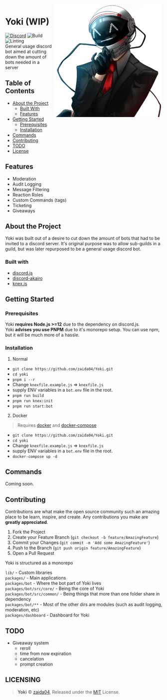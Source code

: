 <img src="static/yoki-readme.png" alt="Yoki Face" width='350' align="right">
 
# Yoki (WIP) 
[![Discord][discord-badge]][discord-link] 
![Build][ts-badge]
![Linting][lint-badge]  
General usage discord bot aimed at cutting down the amount of bots needed in a server  

## Table of Contents

* [About the Project](#about-the-project)
  * [Built With](#built-with)
  * [Features](#features)
* [Getting Started](#getting-started)
  * [Prerequisites](#prerequisites)
  * [Installation](#installation)
* [Commands](#commands)
* [Contributing](#contributing)
* [TODO](#todo)
* [License](#licensing)

## Features
* Moderation
* Audit Logging
* Message Filtering
* Reaction Roles
* Custom Commands (tags)
* Ticketing
* Giveaways

## About the Project  
Yoki was built out of a desire to cut down the amount of bots that had to be invited to a discord server. It's original purpose was to allow sub-guilds in a guild, but was later repurposed to be a general usage discord bot.

### Built with  
* [discord.js](https://github.com/discordjs/discord.js)  
* [discord-akairo](https://github.com/discord-akairo/discord-akairo)  
* [knex.js](https://github.com/knex/knex)  

## Getting Started

### Prerequisites
Yoki **requires Node.js >=12** due to the dependency on discord.js.  
Yoki **advises you use PNPM** due to it's monorepo setup. You can use npm, but it will be much more of a hassle.

### Installation 
1. Normal
- `git clone https://github.com/zaida04/Yoki.git`  
- `cd yoki`
- `pnpm i --r`  
- Change `knexfile.example.js` => `knexfile.js`  
- supply ENV variables in a `bot.env` file in the root.  
- `pnpm run build`  
- `pnpm run knex:init`
- `pnpm run start:bot` 
    
2. Docker
> Requires [docker](https://docs.docker.com/get-started/overview/) and [docker-compose](https://docs.docker.com/compose/)

- `git clone https://github.com/zaida04/Yoki.git`
- `cd yoki`
- Change `knexfile.example.js` => `knexfile.js`  
- supply ENV variables in a `bot.env` file in the root.  
- `docker-compose up -d`

## Commands
Coming soon.

## Contributing

Contributions are what make the open source community such an amazing place to be learn, inspire, and create. Any contributions you make are **greatly appreciated**.

1. Fork the Project
2. Create your Feature Branch (`git checkout -b feature/AmazingFeature`)
3. Commit your Changes (`git commit -m 'Add some AmazingFeature'`)
4. Push to the Branch (`git push origin feature/AmazingFeature`)
5. Open a Pull Request

Yoki is structured as a monorepo  

`lib/` - Custom libraries  
`packages/` - Main applications     
`packages/bot` - Where the bot part of Yoki lives  
`packages/bot/src/core/` - Being the core of Yoki  
`packages/bot/src/common/` - Being things that more than one folder share in dependency  
`packages/bot/**` - Most of the other dirs are modules (such as audit logging, moderation, etc)  
`packages/dashboard` - Dashboard for Yoki

## TODO
* Giveaway system
  * reroll
  * time from now expiration
  * cancelation
  * prompt creation


## LICENSING  
> **Yoki** © [zaida04](https://github.com/zaida04), Released under the [MIT](https://github.com/zaida04/Yoki/blob/master/LICENSE) License.  

<!-- MARKDOWN LINKS & IMAGES -->
[discord-link]: https://discord.gg/jf66UUN
[discord-badge]: https://img.shields.io/discord/732714723744940032.svg?label=&logo=discord&logoColor=ffffff&color=7389D8&labelColor=6A7EC2 
[ts-badge]: https://github.com/zaida04/Yoki/workflows/TypeScript/badge.svg
[lint-badge]: https://github.com/zaida04/Yoki/workflows/Linting/badge.svg

